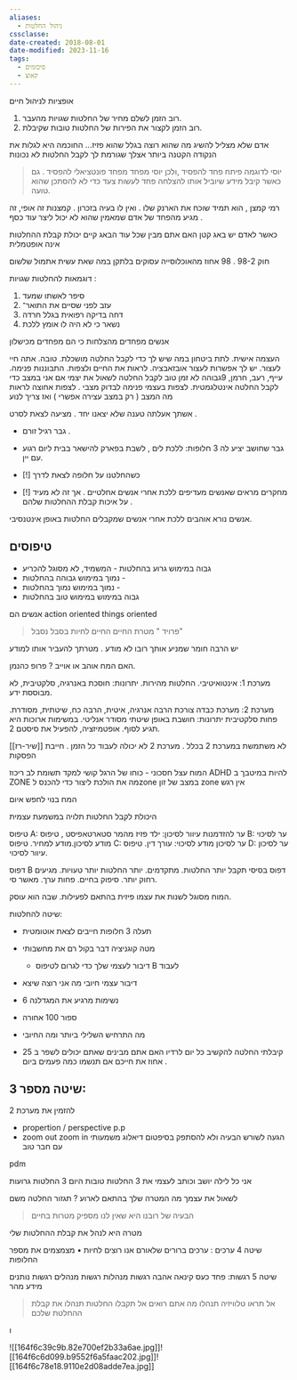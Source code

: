 ```yaml
---
aliases:
  - ניהול החלטות
cssclasse: 
date-created: 2018-08-01
date-modified: 2023-11-16
tags:
  - סיכומים
  - קאוצ
---
```


אופציות לניהול חיים

1. רוב הזמן לשלם מחיר של החלטות שגויות מהעבר.
3. רוב הזמן לקצור את הפירות של החלטות טובות שקיבלת.

אדם שלא מצליל להשיג מה שהוא רוצה בגלל שהוא פזיז...
החוכמה היא לגלות את הנקודה הקטנה ביותר אצלך שגורמת לך לקבל החלטות לא נכונות

> יוסי לדוגמה פיתח פחד להפסיד ,ולכן יוסי מפחד מפחד פונטציאלי להפסיד . גם כאשר קיבל מידע שיוביל אותו להצלחה פחד לעשות צעד כדי לא להסתכן שהוא טועה.

רמי קמצן , הוא תמיד שוכח את הארנק שלו . ואין לו בעיה בזכרון . קמצנות זה אופי, זה מגיע מהפחד של אדם שמאמין שהוא לא יכול ליצר עוד כסף .

כאשר לאדם יש באג קטן האם אתם מבין שכל עוד הבאג קיים יכולת קבלת ההחלטות אינה אופטמלית

חוק 98-2 . 98 אחוז מהאוכלוסייה עסוקים בלתקן במה שאת עשית אתמול שלשום

דוגמאות להחלטות שגויות :
1. סיפר לאשתו שמעד
2. עזב לפני שסיים את התואר־
3. דחה בדיקה רפואית בגלל חרדה
4. נשאר כי לא היה לו אומץ ללכת

אנשים מפחדים מהצלחות כי הם מפחדים מכישלון

העצמה אישית. לתת ביטחון במה שיש לך
כדי לקבל החלטה מושכלת. טובה. אתה חיי לעצור. יש לך אפשרות לעצור אובזאבציה. לראות את החיים ולצפות. התבוננות פנימה. עייף, רעב, חרמן, 9גבוהה לא זמן טוב לקבל החלטה
לשאול את יצמי אם אני במצב כדי לקבל החלטה אינטלגמטית. לצפות בעצמי פנימה לבדוק מצבי . לצפות אחוצה לראות מה המצב ( רק במצב עצירה אפשרי )
ואז צריך לנוע

אשתך אעלתה טענה שלא יצאנו יחד . מציעה לצאת לסרט .
- גבר רגיל זורם .
- גבר שחושב יציע לה 3 חלופות: ללכת לים , לשבת בפארק להישאר בבית ליום רגוע עם יין.

- [!] כשהחלטנו על חלופה לצאת לדרך

- [!] מחקרים מראים שאנשים מעדיפים ללכת אחרי אנשים אחלטיים .
	אך זה לא מעיד על איכות קבלת ההחלטות שלהם .

אנשים נורא אוהבים ללכת אחרי אנשים שמקבלים החלטות באופן אינטנסיבי.

טיפוסים
-------
- גבוה במימוש גרוע בהחלטות - המשמיד, לא מסוגל להכריע
- נמוך במימוש גבוהה בהחלטות -
- נמוך במימוש נמוך בהחלטות -
- גבוה במימוש במימוש טוב בהחלטות

אנשים הם action oriented
things oriented

> פרויד " מטרת החיים החיים לחיות בסבל נסבל"

יש הרבה חומר שמניע אותך רובו לא מודע . מטרתך להעביר אותו למודע

האם המח אוהב או אוייב ?
פרופ כהנמן.

מערכת 1:  אינטואיטיבי. החלטות מהירות.
יתרונות: חוסכת באנרגיה, סלקטיבית, לא מבוססת ידע.

מערכת 2: מערכת כבדה צורכת הרבה אנרגיה, איטית, הרבה כח, שיטתית, מסודרת. פחות סלקטיבית
יתרונות: חושבת באופן שיטתי מסודר אנליטי. במשימות ארוכות היא תגיע לסוף.
אופטמיזציה, להפעיל את סיסטם 2.

[[שיר-רז]] לא משתמשת במערכת 2 בכלל .
מערכת 2 לא יכולה לעבוד כל הזמן . חייבת הפסקות

המוח עצל חסכוני - כוחו של הרגל
קושי למקד תשומת לב ריכוז ADHD
להיות במיטבך ב ZONE
מה את הולכת ליצור כדי להכנס לzone
במצב של זון zone  אין רגש

המח בנוי לחפש איום

היכולת לקבל החלטות תלויה במשמעת עצמית

טיפוס A:  ער להזדמנות עיוור לסיכון: ילד פזיז מהמר סטארטאפיסט ,
טיפוס B:  ער לסיכוי מודע לסיכון.מודע למחיר.
טיפוס C:  ער לסיכון מודע לסיכוי: עורך דין.
טיפוס D:  ער לסיכון עיוור לסיכוי.

דפוס B דפוס בסיסי תקבל יותר החלטות. מתקדמים. יותר החלטות יותר טעויות. מגיעים רחוק יותר. סיפוק בחיים. פחות ערך. מאשר  סי.

המוח מסוגל לשנות את עצמו פיזית בהתאם לפעילות. שבה הוא עוסק.

שיטה להחלטות:
- תעלה  3 חלופות חייבים לצאת אוטומטית
- מטה קוגניציה דבר בקול רם את מחשבותי
	- דיבור לעצמי שלך כדי לגרום לטיפוס B לעבוד
- דיבור עצמי חיובי מה אני רוצה שיצא
- 6 נשימות מרגיע  את המגדלנה
- ספור 100 אחורה
- מה התרחיש השלילי ביותר ומה החיובי

- קיבלתי החלטה להקשיב כל יום לרדיו
האם אתם מבינים שאתם יכולים לשפר ב 25 אחוז את חייכם אם תנשמו כמה פעמים ביום .

שיטה מספר 3:
--------------
להזמין את מערכת 2
- propertion / perspective p.p
- zoom out zoom in
הגעה לשורש הבעיה ולא להסתפק בסיפטום
דיאלוג משמעותי עם חבר טוב

pdm

אני כל לילה יושב וכותב לעצמי את 3 החלטות טובות היום 3 החלטות גרועות

לשאול את עצמך מה המטרה שלך בהתאם לארוע ?  תגזור החלטה משם

> הבעיה של רובנו היא שאין לנו מספיק מטרות בחיים

מטרה היא לנהל את קבלת ההחלטות שלי

שיטה 4 ערכים :
ערכים ברורים שלאורם אנו רוצים לחיות
• מצמצמים את מספר החלופות

שיטה 5 רגשות:
פחד כעס קינאה אהבה רגשות מנהלות
רגשות מנהלים
רגשות נותנים מידע מהר

> אל תראו טלוויזיה תנהלו מה אתם רואים
> אל תקבלו החלטות תנהלו את קבלת ההחלטת שלכם

ו

![[164f6c39c9b.82e700ef2b33a6ae.jpg]]![[164f6c6d099.b9552f6a5faac202.jpg]]![[164f6c78e18.9110e2d08adde7ea.jpg]]
